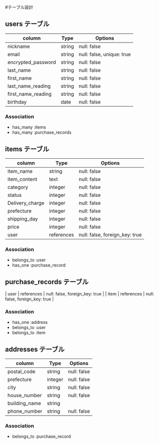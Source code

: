 #テーブル設計

## users テーブル

| column             | Type    | Options     |
| ------------------ | ------- | ----------- |
| nickname           | string  | null: false |
| email              | string  | null: false, unique: true |
| encrypted_password | string  | null: false |
| last_name          | string  | null: false |
| first_name         | string  | null: false |
| last_name_reading  | string  | null: false |
| first_name_reading | string  | null: false |
| birthday           | date    | null: false |

### Association

- has_many :items
- has_many :purchase_records



## items テーブル

| column          | Type       | Options     |
| --------------- | ---------- | ----------- |
| item_name       | string     | null: false |
| item_content    | text       | null: false |
| category        | integer    | null: false |
| status          | integer    | null: false |
| Delivery_charge | integer    | null: false |
| prefecture      | integer    | null: false |
| shipping_day    | integer    | null: false |
| price           | integer    | null: false |
| user            | references | null: false, foreign_key: true |

### Association

- belongs_to :user
- has_one :purchase_record



## purchase_records テーブル
| user | references | null: false, foreign_key: true |
| item | references | null: false, foreign_key: true |

### Association

- has_one :address
- belongs_to :user
- belongs_to :item



## addresses テーブル

| column         | Type       | Options     |
| -------------- | ---------- | ----------- |
| postal_code    | string     | null: false |
| prefecture     | integer    | null: false |
| city           | string     | null: false |
| house_number   | string     | null: false |
| building_name  | string     |
| phone_number   | string     | null: false |

### Association

- belongs_to :purchase_record
